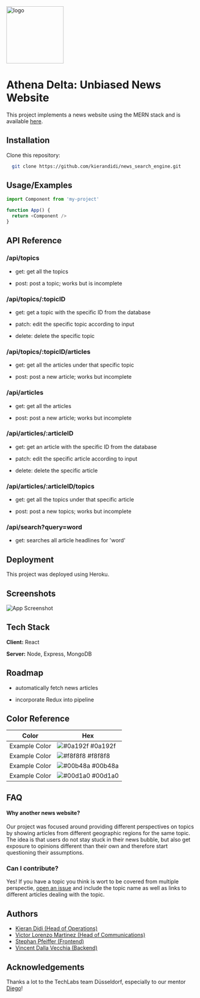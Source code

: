 <img src="https://github.com/kierandidi/news_search_engine/blob/main/root/react-app/src/components/img/athenas-delta-logo/athenas-logo-only.png" alt="logo" width="150"/>

# Athena Delta: Unbiased News Website

This project implements a news website using the MERN stack and is available [here](https://athena-delta.herokuapp.com/).


## Installation

Clone this repository:

```bash
  git clone https://github.com/kierandidi/news_search_engine.git
```
    
## Usage/Examples

```javascript
import Component from 'my-project'

function App() {
  return <Component />
}
```


## API Reference

### /api/topics
- get:
get all the topics

- post:
post a topic;
works but is incomplete

### /api/topics/:topicID
- get:
get a topic with the specific ID from the database

- patch:
edit the specific topic according to input

- delete:
delete the specific topic

### /api/topics/:topicID/articles
- get:
get all the articles under that specific topic

- post:
post a new article;
works but incomplete

### /api/articles
- get:
get all the articles

- post:
post a new article;
works but incomplete

### /api/articles/:articleID
- get:
get an article with the specific ID from the database

- patch:
edit the specific article according to input

- delete:
delete the specific article

### /api/articles/:articleID/topics
- get:
get all the topics under that specific article

- post:
post a new topics;
works but incomplete

### /api/search?query=word
- get:
searches all article headlines for 'word'


## Deployment

This project was deployed using Heroku.


## Screenshots

![App Screenshot](https://github.com/kierandidi/news_search_engine/blob/main/root/react-app/src/components/img/website_screenshot.png)


## Tech Stack

**Client:** React

**Server:** Node, Express, MongoDB


## Roadmap

- automatically fetch news articles

- incorporate Redux into pipeline

## Color Reference

| Color             | Hex                                                                |
| ----------------- | ------------------------------------------------------------------ |
| Example Color | ![#0a192f](https://via.placeholder.com/10/0a192f?text=+) #0a192f |
| Example Color | ![#f8f8f8](https://via.placeholder.com/10/f8f8f8?text=+) #f8f8f8 |
| Example Color | ![#00b48a](https://via.placeholder.com/10/00b48a?text=+) #00b48a |
| Example Color | ![#00d1a0](https://via.placeholder.com/10/00b48a?text=+) #00d1a0 |


## FAQ

#### Why another news website?

Our project was focused around providing different perspectives on topics by showing articles from different geographic regions for the same topic. The idea is that users do not stay stuck in their news bubble, but also get exposure to opinions different than their own and therefore start questioning their assumptions.

### Can I contribute?

Yes! If you have a topic you think is wort to be covered from multiple perspectie, [open an issue](https://github.com/kierandidi/news_search_engine/issues) and include the topic name as well as links to different articles dealing with the topic.


## Authors

- [Kieran Didi (Head of Operations)](https://github.com/kierandidi)
- [Victor Lorenzo Martinez (Head of Communications)](https://github.com/Victorloma)
- [Stephan Pfeiffer (Frontend)](https://github.com/Steph-The-Dev)
- [Vincent Dalla Vecchia (Backend)](https://github.com/Bleikopf)


## Acknowledgements

Thanks a lot to the TechLabs team Düsseldorf, especially to our mentor [Diego](https://github.com/barbunzel)!

